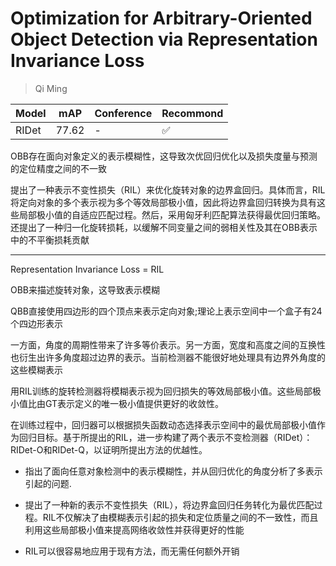 # Optimization for Arbitrary-Oriented Object Detection via Representation Invariance Loss

> Qi Ming

|Model|mAP|Conference|Recommond|
|--|--|--|--|
|RIDet|77.62|-|:white_check_mark:|

OBB存在面向对象定义的表示模糊性，这导致次优回归优化以及损失度量与预测的定位精度之间的不一致

提出了一种表示不变性损失（RIL）来优化旋转对象的边界盒回归。具体而言，RIL将定向对象的多个表示视为多个等效局部极小值，因此将边界盒回归转换为具有这些局部极小值的自适应匹配过程。然后，采用匈牙利匹配算法获得最优回归策略。还提出了一种归一化旋转损耗，以缓解不同变量之间的弱相关性及其在OBB表示中的不平衡损耗贡献

---

Representation Invariance Loss = RIL

OBB来描述旋转对象，这导致表示模糊

QBB直接使用四边形的四个顶点来表示定向对象;理论上表示空间中一个盒子有24个四边形表示

一方面，角度的周期性带来了许多等价表示。另一方面，宽度和高度之间的互换性也衍生出许多角度超过边界的表示。当前检测器不能很好地处理具有边界外角度的这些模糊表示

用RIL训练的旋转检测器将模糊表示视为回归损失的等效局部极小值。这些局部极小值比由GT表示定义的唯一极小值提供更好的收敛性。

在训练过程中，回归器可以根据损失函数动态选择表示空间中的最优局部极小值作为回归目标。基于所提出的RIL，进一步构建了两个表示不变检测器（RIDet）：RIDet-O和RIDet-Q，以证明所提出方法的优越性。

- 指出了面向任意对象检测中的表示模糊性，并从回归优化的角度分析了多表示引起的问题.

- 提出了一种新的表示不变性损失（RIL），将边界盒回归任务转化为最优匹配过程。RIL不仅解决了由模糊表示引起的损失和定位质量之间的不一致性，而且利用这些局部极小值来提高网络收敛性并获得更好的性能

- RIL可以很容易地应用于现有方法，而无需任何额外开销
